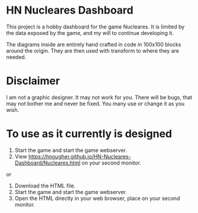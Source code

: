 # HN Nucleares Dashboard

This project is a hobby dashboard for the game Nucleares.
It is limited by the data exposed by the game, and my will to continue developing it.

The diagrams inside are entirely hand crafted in code in 100x100 blocks around the origin.
They are then used with transform to where they are needed.

# Disclaimer

I am not a graphic designer.
It may not work for you.
There will be bugs, that may not bother me and never be fixed.
You many use or change it as you wish.

# To use as it currently is designed

1. Start the game and start the game webserver.
2. View https://hnougher.github.io/HN-Nucleares-Dashboard/Nucleares.html on your second monitor.

or

1. Download the HTML file.
2. Start the game and start the game webserver.
3. Open the HTML directly in your web browser, place on your second monitor.
